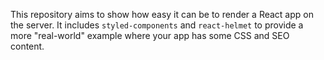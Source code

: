 This repository aims to show how easy it can be to render a React app on the server. It includes `styled-components` and `react-helmet` to provide a more "real-world" example where your app has some CSS and SEO content.
